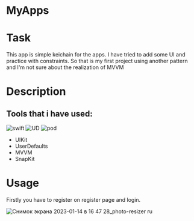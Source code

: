 # MyApps

# Task
This app is simple keichain for the apps. I have tried to add some UI and practice with constraints. So that is my first project using another pattern and I'm not sure about the realization of MVVM

# Description
## Tools that i have used:
![swift](https://img.shields.io/badge/Swift-UIkit-yellow) ![UD](https://img.shields.io/badge/Foundation-UserDeafaults-orange) ![pod](https://img.shields.io/badge/pod-SnapKit-yellow)
+ UIKit
+ UserDefaults
+ MVVM
+ SnapKit

# Usage

Firstly you have to register on register page and login.

![Снимок экрана 2023-01-14 в 16 47 28_photo-resizer ru](https://user-images.githubusercontent.com/114899476/212468772-b1ec88a8-7bf8-4d24-8bd2-84ed822fd7d0.png)
